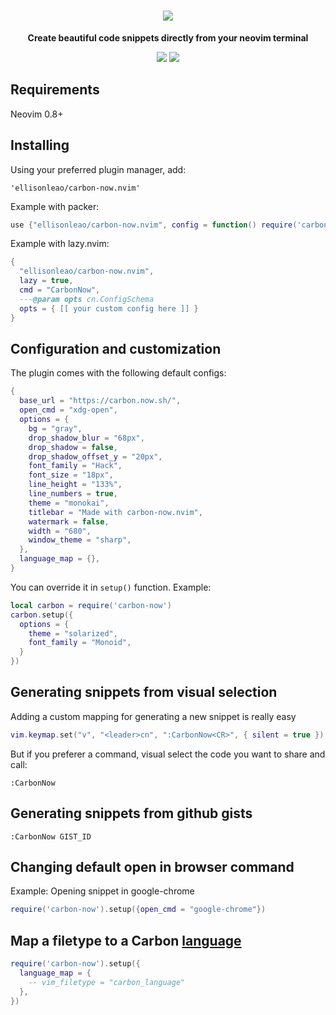 <h1 align="center">
  <img src="https://i.postimg.cc/0QL5cs9T/carbonvim.jpg" />
</h1>

<div align="center">
  <p><strong>Create beautiful code snippets directly from your neovim terminal</strong></p>
  <img src="https://img.shields.io/badge/Made%20with%20Lua-blueviolet.svg?style=for-the-badge&logo=lua" />
  <img src="https://img.shields.io/github/actions/workflow/status/ellisonleao/carbon-now.nvim/lint-test.yml?style=for-the-badge" />
</div>

## Requirements

Neovim 0.8+

## Installing

Using your preferred plugin manager, add:

```
'ellisonleao/carbon-now.nvim'
```

Example with packer:

```lua
use {"ellisonleao/carbon-now.nvim", config = function() require('carbon-now').setup() end}
```

Example with lazy.nvim:

```lua
{
  "ellisonleao/carbon-now.nvim",
  lazy = true,
  cmd = "CarbonNow",
  ---@param opts cn.ConfigSchema
  opts = { [[ your custom config here ]] }
}
```

## Configuration and customization

The plugin comes with the following default configs:

```lua
{
  base_url = "https://carbon.now.sh/",
  open_cmd = "xdg-open",
  options = {
    bg = "gray",
    drop_shadow_blur = "68px",
    drop_shadow = false,
    drop_shadow_offset_y = "20px",
    font_family = "Hack",
    font_size = "18px",
    line_height = "133%",
    line_numbers = true,
    theme = "monokai",
    titlebar = "Made with carbon-now.nvim",
    watermark = false,
    width = "680",
    window_theme = "sharp",
  },
  language_map = {},
}
```

You can override it in `setup()` function. Example:

```lua
local carbon = require('carbon-now')
carbon.setup({
  options = {
    theme = "solarized",
    font_family = "Monoid",
  }
})
```

## Generating snippets from visual selection

Adding a custom mapping for generating a new snippet is really easy

```lua
vim.keymap.set("v", "<leader>cn", ":CarbonNow<CR>", { silent = true })
```

But if you preferer a command, visual select the code you want to share and call:

```
:CarbonNow
```

## Generating snippets from github gists

```
:CarbonNow GIST_ID
```

## Changing default open in browser command

Example: Opening snippet in google-chrome

```lua
require('carbon-now').setup({open_cmd = "google-chrome"})
```

## Map a filetype to a Carbon [language](https://github.com/carbon-app/carbon/blob/2cbdcd0cc23d2d2f23736dd3cfbe94134b141191/lib/constants.js#L624-L1048)

```lua
require('carbon-now').setup({
  language_map = {
    -- vim_filetype = "carbon_language"
  },
})
```